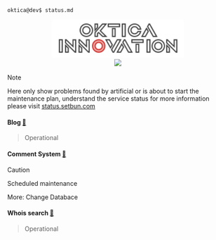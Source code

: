 ```terminal
oktica@dev$ status.md
```

<div align="center">
  <a href="https://setbun.com/">
    <img src="logo-final/oktica-right-logo-neon-webkit-animation.svg" width="300px"/>
    <br>
    <img src="https://profile-counter.glitch.me/FrederickAsYou/count.svg"/>
  </a>
</div>

> [!NOTE]
> Here only show problems found by artificial or is about to start the maintenance plan, understand the service status for more information please visit [status.setbun.com](https://status.setbun.com)

#### Blog [🔗](https://www.setbun.com)
> Operational

#### Comment System [🔗](https://comment.setbun.com)
> [!CAUTION]
> Scheduled maintenance
> 
> More: Change Databace

#### Whois search [🔗](https://whois.api.setbun.com)
> Operational
